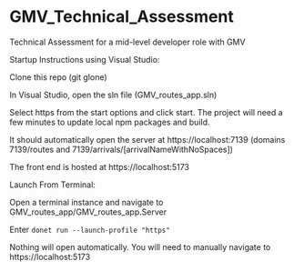 # GMV_Technical_Assessment

Technical Assessment for a mid-level developer role with GMV

Startup Instructions using Visual Studio:

Clone this repo (git glone)

In Visual Studio, open the sln file (GMV_routes_app.sln)

Select https from the start options and click start. The project will need a few minutes to update local npm packages and build.

It should automatically open the server at https://localhost:7139 (domains 7139/routes and 7139/arrivals/[arrivalNameWithNoSpaces])

The front end is hosted at https://localhost:5173

Launch From Terminal:

Open a terminal instance and navigate to GMV_routes_app/GMV_routes_app.Server

Enter `donet run --launch-profile "https"`

Nothing will open automatically. You will need to manually navigate to https://localhost:5173
